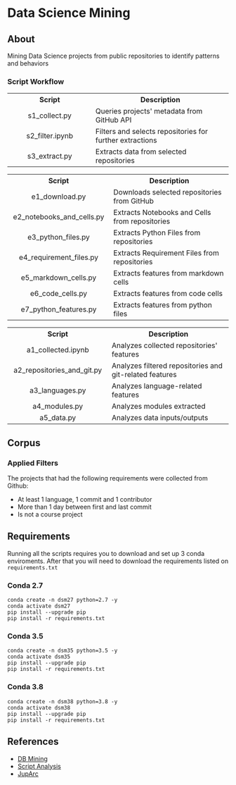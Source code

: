 # Data Science Mining

## About
Mining Data Science projects from public repositories to identify patterns and behaviors

### Script Workflow   
<p align="center">
  <table>
    <tr>
      <th width="230px" style="text-align:center">Script</th>
      <th width="450px" style="text-align:center">Description</th>
    </tr>
    <tr>
      <td align="center">s1_collect.py</td>
      <td>Queries projects' metadata from GitHub API</td>
    </tr>
    <tr>
      <td align="center">s2_filter.ipynb</td>
      <td>Filters and selects repositories for further extractions</td>
    </tr>
    <tr>
      <td align="center">s3_extract.py</td>
      <td>Extracts data from selected repositories</td>
    </tr>
  </table>



  <table>
    <tr>
      <th width="230px" style="text-align:center">Script</th>
      <th width="450px" style="text-align:center">Description</th>
    </tr>
    <tr>
      <td align="center">e1_download.py</td>
      <td>Downloads selected repositories from GitHub</td>
    </tr>
    <tr>
      <td align="center">e2_notebooks_and_cells.py</td>
      <td>Extracts Notebooks and Cells from repositories</td>
    </tr>
    <tr>
      <td align="center">e3_python_files.py</td>
      <td>Extracts Python Files from repositories</td>
    </tr>
    <tr>
      <td align="center">e4_requirement_files.py</td>
      <td>Extracts Requirement Files from repositories</td>
    </tr>
    <tr>
      <td align="center">e5_markdown_cells.py</td>
      <td>Extracts features from markdown cells</td>
    </tr>
    <tr>
      <td align="center">e6_code_cells.py</td>
      <td>Extracts features from code cells</td>
    </tr>
    <tr>
      <td align="center">e7_python_features.py</td>
      <td>Extracts features from python files</td>
    </tr>
  </table>


  <table>
    <tr>
      <th width="230px" style="text-align:center">Script</th>
      <th width="450px" style="text-align:center">Description</th>
    </tr>
    <tr>
      <td align="center">a1_collected.ipynb</td>
      <td>Analyzes collected repositories' features</td>
    </tr>
    <tr>
      <td align="center">a2_repositories_and_git.py</td>
      <td>Analyzes filtered repositories and git-related features</td>
    </tr>
    <tr>
      <td  align="center">a3_languages.py</td>
      <td>Analyzes language-related features</td>
    </tr>
    <tr>
      <td align="center">a4_modules.py</td>
      <td>Analyzes modules extracted</td>
    </tr>
    <tr>
      <td align="center">a5_data.py</td>
      <td>Analyzes data inputs/outputs</td>
    </tr>
  </table>
</p>





## Corpus
### Applied Filters
The projects that had the following requirements were collected from Github:
- At least 1 language, 1 commit and 1 contributor
- More than 1 day between first and last commit
- Is not a course project

## Requirements
Running all the scripts requires you to download and set up 3 conda enviroments. 
After that you will need to download the requirements listed on ```requirements.txt```


### Conda 2.7
```
conda create -n dsm27 python=2.7 -y
conda activate dsm27
pip install --upgrade pip
pip install -r requirements.txt
```

### Conda 3.5
```
conda create -n dsm35 python=3.5 -y
conda activate dsm35
pip install --upgrade pip
pip install -r requirements.txt
```

### Conda 3.8
```
conda create -n dsm38 python=3.8 -y
conda activate dsm38
pip install --upgrade pip
pip install -r requirements.txt
```

## References
- [DB Mining](https://github.com/gems-uff/db-mining)
- [Script Analysis](https://github.com/dew-uff/script-analysis)
- [JupArc](https://github.com/gems-uff/jupyter-archaeology)

